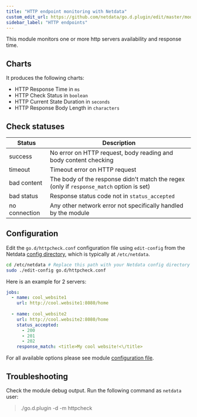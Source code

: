 ```yaml
---
title: "HTTP endpoint monitoring with Netdata"
custom_edit_url: https://github.com/netdata/go.d.plugin/edit/master/modules/httpcheck/README.md
sidebar_label: "HTTP endpoints"
---
```




This module monitors one or more http servers availability and response time.

## Charts

It produces the following charts:

-   HTTP Response Time in `ms`
-   HTTP Check Status in `boolean`
-   HTTP Current State Duration in `seconds`
-   HTTP Response Body Length in `characters`

## Check statuses

| Status        | Description|
| ------------- |-------------|
| success      |No error on HTTP request, body reading and body content checking |
| timeout      |Timeout error on HTTP request|
| bad content |The body of the response didn't match the regex (only if `response_match` option is set)|
| bad status |Response status code not in `status_accepted`|
| no connection |Any other network error not specifically handled by the module|


## Configuration

Edit the `go.d/httpcheck.conf` configuration file using `edit-config` from the Netdata [config
directory](/docs/configure/nodes), which is typically at `/etc/netdata`.

```bash
cd /etc/netdata # Replace this path with your Netdata config directory
sudo ./edit-config go.d/httpcheck.conf
```

Here is an example for 2 servers:

```yaml
jobs:
  - name: cool_website1
    url: http://cool.website1:8080/home
      
  - name: cool_website2
    url: http://cool.website2:8080/home
    status_accepted:
      - 200
      - 201
      - 202
    response_match: <title>My cool website!<\/title>
```

For all available options please see module [configuration file](https://github.com/netdata/go.d.plugin/blob/master/config/go.d/httpcheck.conf).

## Troubleshooting

Check the module debug output. Run the following command as `netdata` user:

> ./go.d.plugin -d -m httpcheck

